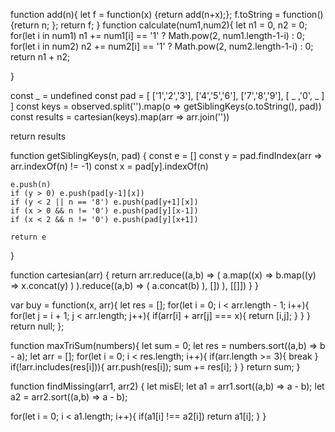 function add(n){
  let f = function(x) {return add(n+x);};
  f.toString = function() {return n; };
  return f;
}
function calculate(num1,num2){
  let n1 = 0, n2 = 0;
  for(let i in num1)
   n1 += num1[i] == '1' ? Math.pow(2, num1.length-1-i) : 0;
  for(let i in num2)
   n2 += num2[i] == '1' ? Math.pow(2, num2.length-1-i) : 0;
  return n1 + n2;

}

  const _ = undefined
  const pad = [
   ['1','2','3'],
   ['4','5','6'],
   ['7','8','9'],
   [ _ ,'0', _ ]
  ]
  const keys = observed.split('').map(o => getSiblingKeys(o.toString(), pad))
  const results = cartesian(keys).map(arr => arr.join(''))
  
  return results
  
  function getSiblingKeys(n, pad) {
    const e = []
    const y = pad.findIndex(arr => arr.indexOf(n) != -1)
    const x = pad[y].indexOf(n)

    e.push(n)
    if (y > 0) e.push(pad[y-1][x])
    if (y < 2 || n == '8') e.push(pad[y+1][x])
    if (x > 0 && n != '0') e.push(pad[y][x-1])
    if (x < 2 && n != '0') e.push(pad[y][x+1])
    
    return e
  }

  function cartesian(arr) {
    return arr.reduce((a,b) => (
      a.map((x) =>
        b.map((y) =>
          x.concat(y)
        )
      ).reduce((a,b) => (
        a.concat(b)
      ), [])
    ), [[]])
  }
}

var buy = function(x, arr){
  let res = [];
  for(let i = 0; i < arr.length - 1; i++){
    for(let j = i + 1; j < arr.length; j++){
      if(arr[i] + arr[j] === x){
     return [i,j];
     }
    }
  }
  return null;
};


function maxTriSum(numbers){
let sum = 0;
  let res = numbers.sort((a,b) => b - a);
  let arr = [];
  for(let i = 0; i < res.length; i++){
      if(arr.length >= 3){
      break
  }
  if(!arr.includes(res[i])){
    arr.push(res[i]);
    sum += res[i];
    }
  }
 return sum;
}


function findMissing(arr1, arr2) {
  let misEl;
  let a1 = arr1.sort((a,b) => a - b);
  let a2 = arr2.sort((a,b) => a - b);
  
  for(let i = 0; i < a1.length; i++){
   if(a1[i] !== a2[i]) return a1[i];
  }
}